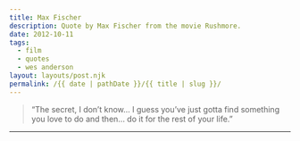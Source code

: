 ```yaml
---
title: Max Fischer
description: Quote by Max Fischer from the movie Rushmore.
date: 2012-10-11
tags: 
  - film
  - quotes
  - wes anderson
layout: layouts/post.njk
permalink: /{{ date | pathDate }}/{{ title | slug }}/
---
```


> “The secret, I don’t know... I guess you’ve just gotta find something you love to do and then... do it for the rest of your life.”

---
